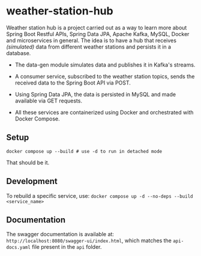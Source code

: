 # weather-station-hub

Weather station hub is a project carried out as a way to learn more about Spring Boot Restful APIs, Spring Data JPA, Apache Kafka, MySQL, Docker and microservices in general. The idea is to have a hub that receives *(simulated)* data from different weather stations and persists it in a database.

- The data-gen module simulates data and publishes it in Kafka's streams.

- A consumer service, subscribed to the weather station topics, sends the received data to the Spring Boot API via POST.

- Using Spring Data JPA, the data is persisted in MySQL and made available via GET requests.

- All these services are containerized using Docker and orchestrated with Docker Compose.

## Setup

`docker compose up --build # use -d to run in detached mode`

That should be it.

## Development

To rebuild a specific service, use: `docker compose up -d --no-deps --build <service_name>`

## Documentation

The swagger documentation is available at: `http://localhost:8080/swagger-ui/index.html`, which matches the `api-docs.yaml` file present in the `api` folder.
